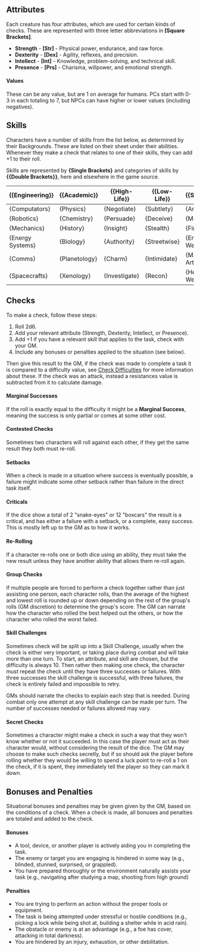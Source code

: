 ## Attributes
Each creature has four attributes, which are used for certain kinds of checks. These are represented with three letter abbreviations in **\[Square Brackets\]**.
- **Strength** - **\[Str\]** - Physical power, endurance, and raw force.
- **Dexterity** - **\[Dex\]** - Agility, reflexes, and precision.
- **Intellect** - **\[Int\]** - Knowledge, problem-solving, and technical skill.
- **Presence** - **\[Prs\]** - Charisma, willpower, and emotional strength.
#### Values
These can be any value, but are 1 on average for humans. PCs start with 0-3 in each totaling to 7, but NPCs can have higher or lower values (including negatives).
## Skills
Characters have a number of skills from the list below, as determined by their Backgrounds.
These are listed on their sheet under their abilities. 
Whenever they make a check that relates to one of their skills, they can add +1 to their roll.

Skills are represented by **{Single Brackets}** and categories of skills by **{{Double Brackets}}**, here and elsewhere in the game source.

| {{Engineering}}  | {{Academic}}  | {{High-Life}} | {{Low-Life}} | {{Soldier}}      | {{Explorer}} |
| ---------------- | ------------- | ------------- | ------------ | ---------------- | ------------ |
| {Computators}    | {Physics}     | {Negotiate}   | {Subtlety}   | {Archery}        | {Medicate}   |
| {Robotics}       | {Chemistry}   | {Persuade}    | {Deceive}    | {Melee}          | {Move}       |
| {Mechanics}      | {History}     | {Insight}     | {Stealth}    | {Firearms}       | {Survival}   |
| {Energy Systems} | {Biology}     | {Authority}   | {Streetwise} | {Energy Weapons} | {Navigate}   |
| {Comms}          | {Planetology} | {Charm}       | {Intimidate} | {Martial Arts}   | {Track}      |
| {Spacecrafts}    | {Xenology}    | {Investigate} | {Recon}      | {Heavy Weapons}  | {Nature}     |
## Checks
To make a check, follow these steps:
1. Roll 2d6.
2. Add your relevant attribute (Strength, Dexterity, Intellect, or Presence).
3. Add +1 if you have a relevant skill that applies to the task, check with your GM.
4. Include any bonuses or penalties applied to the situation (see below).

Then give this result to the GM, if the check was made to complete a task it is compared to a difficulty value, see [Check Difficulties](Check%20Difficulties.md) for more information about these. If the check was an attack, instead a resistances value is subtracted from it to calculate damage.
#### Marginal Successes
If the roll is exactly equal to the difficulty it might be a **Marginal Success**, meaning the success is only partial or comes at some other cost.
#### Contested Checks
Sometimes two characters will roll against each other, if they get the same result they both must re-roll.
#### Setbacks
When a check is made in a situation where success is eventually possible, a failure might indicate some other setback rather than failure in the direct task itself.
#### Criticals
If the dice show a total of 2 "snake-eyes" or 12 "boxcars" the result is a critical, and has either a failure with a setback, or a complete, easy success. This is mostly left up to the GM as to how it works.
#### Re-Rolling
If a character re-rolls one or both dice using an ability, they must take the new result unless they have another ability that allows them re-roll again.
#### Group Checks
If multiple people are forced to perform a check together rather than just assisting one person, each character rolls, than the average of the highest and lowest roll is rounded up or down depending on the rest of the group's rolls (GM discretion) to determine the group's score. The GM can narrate how the character who rolled the best helped out the others, or how the character who rolled the worst failed.
#### Skill Challenges
Sometimes check will be split up into a Skill Challenge, usually when the check is either very important, or taking place during combat and will take more than one turn. To start, an attribute, and skill are chosen, but the difficulty is always 10. Then rather then making one check, the character must repeat the check until they have three successes or failures. With three successes the skill challenge is successful, with three failures, the check is entirely failed and impossible to retry.

GMs should narrate the checks to explain each step that is needed. During combat only one attempt at any skill challenge can be made per turn. The number of successes needed or failures allowed may vary.
#### Secret Checks
Sometimes a character might make a check in such a way that they won't know whether or not it succeeded. In this case the player must act as their character would, without considering the result of the dice. The GM may choose to make such checks secretly, but if so should ask the player before rolling whether they would be willing to spend a luck point to re-roll a 1 on the check, if it is spent, they immediately tell the player so they can mark it down. 
## Bonuses and Penalties
Situational bonuses and penalties may be given given by the GM, based on the conditions of a check. When a check is made, all bonuses and penalties are totaled and added to the check.
#### Bonuses
- A tool, device, or another player is actively aiding you in completing the task.
- The enemy or target you are engaging is hindered in some way (e.g., blinded, stunned, surprised, or grappled).
- You have prepared thoroughly or the environment naturally assists your task (e.g., navigating after studying a map, shooting from high ground)
#### Penalties
- You are trying to perform an action without the proper tools or equipment.
- The task is being attempted under stressful or hostile conditions (e.g., picking a lock while being shot at, building a shelter while in acid rain).
- The obstacle or enemy is at an advantage (e.g., a foe has cover, attacking in total darkness).
- You are hindered by an injury, exhaustion, or other debilitation.
